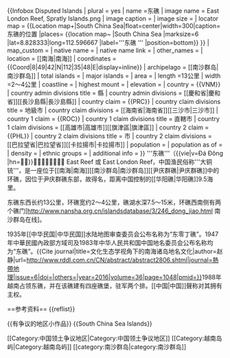 {{Infobox Disputed Islands
| plural = yes
| name             =东礁
| image name       = East London Reef, Spratly Islands.png
| image caption    = 
| image size       = 
| locator map      = {{Location map+|South China Sea|float=center|width=300|caption=东礁的位置 
|places=
{{location map~ |South China Sea |marksize=6 |lat=8.828333|long=112.596667 
|label='''东礁
''' |position=bottom}}
}}
| map_custom       = 
| native name      = 
| native name link = 
| other_names         = 
| location         = [[南海|南海]]
| coordinates      = {{Coord|8|49|42|N|112|35|48|E|display=inline}}
| archipelago      = [[南沙群岛|南沙群岛]]
| total islands    = 
| major islands    = 
| area             =
| length           =13公里
| width            =2～4公里
| coastline        =
| highest mount    = 
| elevation        = 
| country = {{VNM}}
| country admin divisions title = 縣
| country admin divisions = [[慶和省|慶和省]][[長沙島縣|長沙島縣]]
| country claim = {{PRC}}
| country claim divisions title = 地級市
| country claim divisions = [[海南省|海南省]][[三沙市|三沙市]]
| country 1 claim = {{ROC}}
| country 1 claim divisions title = 直轄市
| country 1 claim divisions = [[高雄市|高雄市]][[旗津區|旗津區]]
| country 2 claim = {{PHL}}
| country 2 claim divisions title = 市
| country 2 claim divisions = [[巴拉望省|巴拉望省]][[卡拉揚市|卡拉揚市]]
| population       = 
| population as of = 
| density          = 
| ethnic groups    = 
| additional info  =
}}
'''东礁'''（{{vie|v=Đá Đông |hn=𥒥東}}），西方文献称为 East Reef 或 East London Reef，中国渔民俗称'''大铜铳'''，是一座位于[[南海|南海]][[南沙群岛|南沙群岛]][[尹庆群礁|尹庆群礁]]中的环礁，因位于尹庆群礁东部，故得名，距离中国控制的[[华阳礁|华阳礁]]9.5海里。

东礁东西长约13公里，环礁宽约2～4公里，礁湖水深7.5～15米，环礁西南侧有两个礁门<ref>[http://www.nansha.org.cn/islandsdatabase/3/246_dong_jiao.html 南沙群岛在线]</ref>。

1935年[[中华民国|中华民国]]水陆地图审查委员会公布名称为“东零丁礁”。1947年中華民國內政部方域司及1983年中华人民共和国中国地名委员会公布名称均为“东礁”。<ref>{{Cite journal|title=文化生态学视角下的南海诸岛地名文化|author=赵静|url=http://www.rddl.com.cn/CN/abstract/abstract2806.shtml|journal=熱帶地理|issue=6|doi=|others=|year=2016|volume=36|page=1048|pmid=}}</ref>1988年越南占领东礁，并在该礁建有四座礁堡，驻军两个排。[[中国|中国]]聲称对其拥有主权。

==参考资料==
{{reflist}}

{{有争议的地区小作品}}
{{South China Sea Islands}}

[[Category:中国领土争议地区|Category:中国领土争议地区]]
[[Category:越南岛屿|Category:越南岛屿]]
[[category:南沙群岛|category:南沙群岛]]